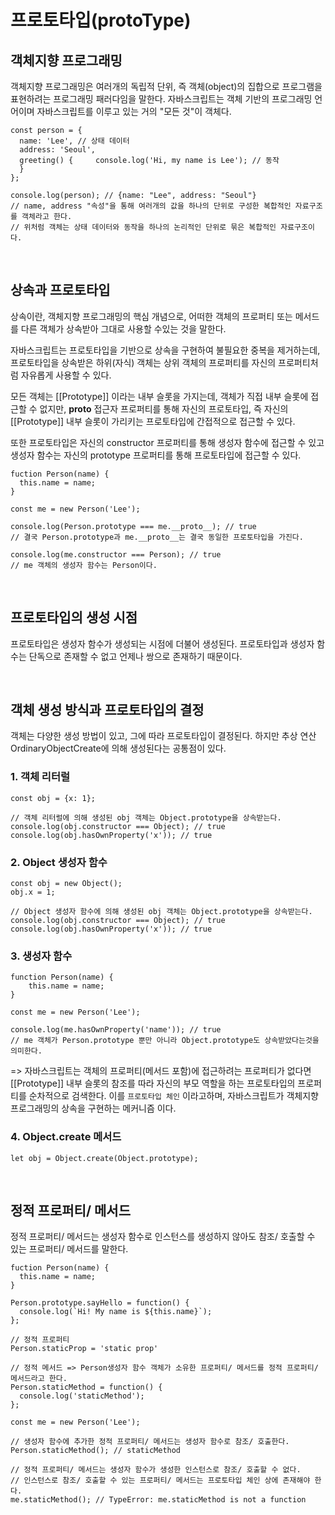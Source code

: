 # 프로토타입(protoType)


## 객체지향 프로그래밍

객체지향 프로그래밍은 여러개의 독립적 단위, 즉 객체(object)의 집합으로 프로그램을 표현하려는 프로그래밍 패러다임을 말한다.
자바스크립트는 객체 기반의 프로그래밍 언어이며 자바스크립트를 이루고 있는 거의 "모든 것"이 객체다.
```
const person = {
  name: 'Lee', // 상태 데이터
  address: 'Seoul',
  greeting() {     console.log('Hi, my name is Lee'); // 동작
  }
};

console.log(person); // {name: "Lee", address: "Seoul"}
// name, address "속성"을 통해 여러개의 값을 하나의 단위로 구성한 복합적인 자료구조를 객체라고 한다.
// 위처럼 객체는 상태 데이터와 동작을 하나의 논리적인 단위로 묶은 복합적인 자료구조이다.
```

<br/>

## 상속과 프로토타입

상속이란, 객체지향 프로그래밍의 핵심 개념으로, 어떠한 객체의 프로퍼티 또는 메서드를 다른 객체가 상속받아 그대로 사용할 수있는 것을 말한다. 

자바스크립트는 프로토타입을 기반으로 상속을 구현하여 불필요한 중복을 제거하는데, 프로토타입을 상속받은 하위(자식) 객체는 상위 객체의 프로퍼티를 자신의 프로퍼티처럼 자유롭게 사용할 수 있다.

모든 객체는 [[Prototype]] 이라는 내부 슬롯을 가지는데, 객체가 직접 내부 슬롯에 접근할 수 없지만, __proto__ 접근자 프로퍼티를 통해 자신의 프로토타입, 즉 자신의 [[Prototype]] 내부 슬롯이 가리키는 프로토타입에 간접적으로 접근할 수 있다.

또한 프로토타입은 자신의 constructor 프로퍼티를 통해 생성자 함수에 접근할 수 있고 생성자 함수는 자신의 prototype 프로퍼티를 통해 프로토타입에 접근할 수 있다.
```
fuction Person(name) {
  this.name = name;
}

const me = new Person('Lee');

console.log(Person.prototype === me.__proto__); // true
// 결국 Person.prototype과 me.__proto__는 결국 동일한 프로토타입을 가진다.

console.log(me.constructor === Person); // true
// me 객체의 생성자 함수는 Person이다.
```

<br/>

## 프로토타입의 생성 시점

프로토타입은 생성자 함수가 생성되는 시점에 더불어 생성된다.
프로토타입과 생성자 함수는 단독으로 존재할 수 없고 언제나 쌍으로 존재하기 때문이다.

<br/>

## 객체 생성 방식과 프로토타입의 결정

객체는 다양한 생성 방법이 있고, 그에 따라 프로토타입이 결정된다. 하지만 추상 연산 OrdinaryObjectCreate에 의해 생성된다는 공통점이 있다.


### 1. 객체 리터럴
```
const obj = {x: 1};

// 객체 리터럴에 의해 생성된 obj 객체는 Object.prototype을 상속받는다.
console.log(obj.constructor === Object); // true
console.log(obj.hasOwnProperty('x')); // true
```

### 2. Object 생성자 함수
```
const obj = new Object();
obj.x = 1;

// Object 생성자 함수에 의해 생성된 obj 객체는 Object.prototype을 상속받는다.
console.log(obj.constructor === Object); // true
console.log(obj.hasOwnProperty('x')); // true
```

### 3. 생성자 함수
```
function Person(name) {
    this.name = name;
}

const me = new Person('Lee');

console.log(me.hasOwnProperty('name')); // true
// me 객체가 Person.prototype 뿐만 아니라 Object.prototype도 상속받았다는것을 의미한다.
```
=> 자바스크립트는 객체의 프로퍼티(메서드 포함)에 접근하려는 프로퍼티가 없다면 [[Prototype]] 내부 슬롯의 참조를 따라 자신의 부모 역할을 하는 프로토타입의 프로퍼티를 순차적으로 검색한다.
이를 `프로토타입 체인` 이라고하며, 자바스크립트가 객체지향 프로그래밍의 상속을 구현하는 메커니즘 이다.

### 4. Object.create 메서드
```
let obj = Object.create(Object.prototype);
```

<br/>

## 정적 프로퍼티/ 메서드

정적 프로퍼티/ 메서드는 생성자 함수로 인스턴스를 생성하지 않아도 참조/ 호출할 수 있는 프로퍼티/ 메서드를 말한다.
```
fuction Person(name) {
  this.name = name;
}

Person.prototype.sayHello = function() {
  console.log(`Hi! My name is ${this.name}`);
};

// 정적 프로퍼티
Person.staticProp = 'static prop'

// 정적 메서드 => Person생성자 함수 객체가 소유한 프로퍼티/ 메서드를 정적 프로퍼티/ 메서드라고 한다.
Person.staticMethod = function() {
  console.log('staticMethod');
};

const me = new Person('Lee');

// 생성자 함수에 추가한 정적 프로퍼티/ 메서드는 생성자 함수로 참조/ 호출한다.
Person.staticMethod(); // staticMethod

// 정적 프로퍼티/ 메서드는 생성자 함수가 생성한 인스턴스로 참조/ 호출할 수 없다.
// 인스턴스로 참조/ 호출할 수 있는 프로퍼티/ 메서드는 프로토타입 체인 상에 존재해야 한다.
me.staticMethod(); // TypeError: me.staticMethod is not a function
```

